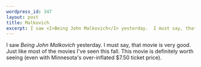 ```yaml
--- 
wordpress_id: 347
layout: post
title: Malkovich
excerpt: I saw <I>Being John Malkovich</I> yesterday.  I must say, that movie is very good.  Just like most of the movies I've seen this fall.  This movie is definitely worth seeing (even with Minnesota's over-inflated $7.50 ticket price).
---
```

I saw <I>Being John Malkovich</I> yesterday.  I must say, that movie is very good.  Just like most of the movies I've seen this fall.  This movie is definitely worth seeing (even with Minnesota's over-inflated $7.50 ticket price).

